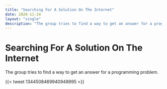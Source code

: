 ```yaml
---
title: "Searching For A Solution On The Internet"
date: 2020-11-24
layout: "single"
description: "The group tries to find a way to get an answer for a programming problem."
---
```


# Searching For A Solution On The Internet

The group tries to find a way to get an answer for a programming problem.

{{< tweet 1344508469940948995 >}}
